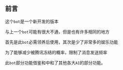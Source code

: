 ## 前言

这个`bot`是一个新开发的版本

与上一个`bot`可能有很大不通，但是也有许多相同的地方

首先是此`bot`必需领养后使用，其次是少了非常多的娱乐功能

为了能够减少被腾讯冻结的概率，限制了消息发送频率



此`bot`部分功能借鉴和中和了其他各大`AI`的部分功能。



